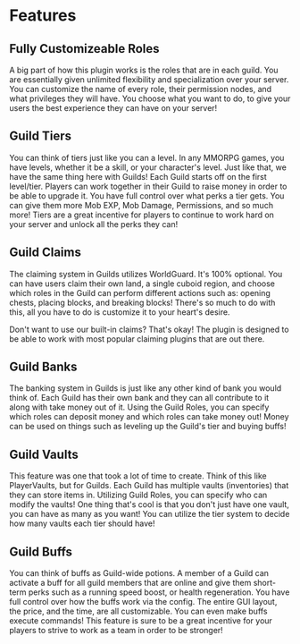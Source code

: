 # Features

## Fully Customizeable Roles

A big part of how this plugin works is the roles that are in each guild. You are essentially given unlimited flexibility and specialization over your server. You can customize the name of every role, their permission nodes, and what privileges they will have. You choose what you want to do, to give your users the best experience they can have on your server!

## Guild Tiers

You can think of tiers just like you can a level. In any MMORPG games, you have levels, whether it be a skill, or your character's level. Just like that, we have the same thing here with Guilds! Each Guild starts off on the first level/tier. Players can work together in their Guild to raise money in order to be able to upgrade it. You have full control over what perks a tier gets. You can give them more Mob EXP, Mob Damage, Permissions, and so much more! Tiers are a great incentive for players to continue to work hard on your server and unlock all the perks they can!

## Guild Claims

The claiming system in Guilds utilizes WorldGuard. It's 100% optional. You can have users claim their own land, a single cuboid region, and choose which roles in the Guild can perform different actions such as: opening chests, placing blocks, and breaking blocks! There's so much to do with this, all you have to do is customize it to your heart's desire. 

Don't want to use our built-in claims? That's okay! The plugin is designed to be able to work with most popular claiming plugins that are out there.

## Guild Banks

The banking system in Guilds is just like any other kind of bank you would think of. Each Guild has their own bank and they can all contribute to it along with take money out of it. Using the Guild Roles, you can specify which roles can deposit money and which roles can take money out! Money can be used on things such as leveling up the Guild's tier and buying buffs!

## Guild Vaults

This feature was one that took a lot of time to create. Think of this like PlayerVaults, but for Guilds. Each Guild has multiple vaults \(inventories\) that they can store items in. Utilizing Guild Roles, you can specify who can modify the vaults! One thing that's cool is that you don't just have one vault, you can have as many as you want! You can utilize the tier system to decide how many vaults each tier should have!

## Guild Buffs

You can think of buffs as Guild-wide potions. A member of a Guild can activate a buff for all guild members that are online and give them short-term perks such as a running speed boost, or health regeneration. You have full control over how the buffs work via the config. The entire GUI layout, the price, and the time, are all customizable. You can even make buffs execute commands! This feature is sure to be a great incentive for your players to strive to work as a team in order to be stronger!

